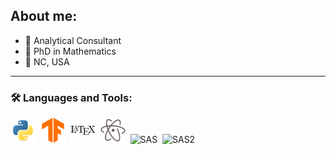## About me:
  * :seedling: Analytical Consultant
  * :rocket: PhD in Mathematics
  * :round_pushpin: NC, USA

---
### 🛠️ Languages and Tools:
<div>
  <img src="https://github.com/devicons/devicon/blob/master/icons/python/python-original.svg" title="Python" alt="Python" width="40" height="40"/>&nbsp;
  <img src="https://github.com/devicons/devicon/blob/master/icons/tensorflow/tensorflow-original.svg" title="TensorFlow" alt="TensorFlow" width="40" height="40"/>&nbsp;
  <img src="https://github.com/devicons/devicon/blob/master/icons/latex/latex-original.svg" title="LaTeX" alt="LaTeX" width="40" height="40"/>&nbsp;
 <img src="https://github.com/devicons/devicon/blob/master/icons/atom/atom-original.svg" title="Atom" alt="Atom" width="40" height="40"/>&nbsp;
  <img src="https://upload.wikimedia.org/wikipedia/commons/1/10/SAS_logo_horiz.svg" title="SAS" alt="SAS" width="40" height="40"/>&nbsp;
   <img src="https://www.vectorlogo.zone/util/preview.html?image=/logos/sas/sas-icon.svg" title="SAS2" alt="SAS2" width="40" height="40"/>&nbsp;
</div>
